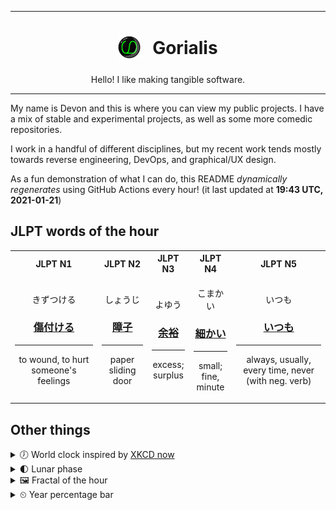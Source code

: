 ***

<h1 align="center">
<sub>
    <img src="readme/resources/avatar.png" height="36">
</sub>
&nbsp;
Gorialis
</h1>
<p align="center">
Hello! I like making tangible software.
</p>

***

My name is Devon and this is where you can view my public projects. I have a mix of stable and experimental projects, as well as some more comedic repositories.

I work in a handful of different disciplines, but my recent work tends mostly towards reverse engineering, DevOps, and graphical/UX design.

As a fun demonstration of what I can do, this README *dynamically regenerates* using GitHub Actions every hour! (it last updated at **19:43 UTC, 2021-01-21**)

<h2>JLPT words of the hour</h2>
<table>
    <tr>
        <th>JLPT N1</th>
        <th>JLPT N2</th>
        <th>JLPT N3</th>
        <th>JLPT N4</th>
        <th>JLPT N5</th>
    </tr>
    <tr>
        <td>
            <p align="center">きずつける</p>
            <h3 align="center"><b><a href="https://jisho.org/search/%E5%82%B7%E4%BB%98%E3%81%91%E3%82%8B">傷付ける</a></b></h3>
            <hr>
            <p align="center">to wound,<wbr> to hurt someone's feelings</p>
        </td>
        <td>
            <p align="center">しょうじ</p>
            <h3 align="center"><b><a href="https://jisho.org/search/%E9%9A%9C%E5%AD%90">障子</a></b></h3>
            <hr>
            <p align="center">paper sliding door</p>
        </td>
        <td>
            <p align="center">よゆう</p>
            <h3 align="center"><b><a href="https://jisho.org/search/%E4%BD%99%E8%A3%95">余裕</a></b></h3>
            <hr>
            <p align="center">excess;<br> surplus</p>
        </td>
        <td>
            <p align="center">こまかい</p>
            <h3 align="center"><b><a href="https://jisho.org/search/%E7%B4%B0%E3%81%8B%E3%81%84">細かい</a></b></h3>
            <hr>
            <p align="center">small;<br> fine,<wbr> minute</p>
        </td>
        <td>
            <p align="center">いつも</p>
            <h3 align="center"><b><a href="https://jisho.org/search/%E3%81%84%E3%81%A4%E3%82%82">いつも</a></b></h3>
            <hr>
            <p align="center">always,<wbr> usually,<wbr> every time,<wbr> never (with neg. verb)</p>
        </td>
    </tr>
</table>

<h2>Other things</h2>
<details>
<summary>🕖  World clock inspired by <a href="https://xkcd.com/now">XKCD now</a></summary>

> <img src="generated/now.png" width="512">

</details>
<details>
<summary>🌓 Lunar phase</summary>

The moon is approximately 31.21% through its phase (First Quarter).

</details>
<details>
<summary>&#x1f5bc; Fractal of the hour</summary>

> <img src="generated/fractal.png" width="512">

</details>
<details>
<summary>&#x23f2; Year percentage bar</summary>
<pre><code>2021 [█▁▁▁▁▁▁▁▁▁▁▁▁▁▁▁▁▁▁▁] 5.70%</code></pre>
</details>
